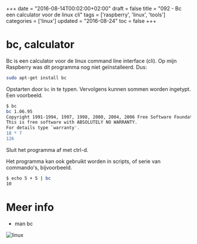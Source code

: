 +++
date = "2016-08-14T00:02:00+02:00"
draft = false
title = "092 - Bc een calculator voor de linux cli"
tags = ['raspberry', 'linux', 'tools']
categories = ['linux']
updated = "2016-08-24"
toc = false
+++

# bc, calculator


Bc is een calculator voor de linux command line interface (cli). Op mijn
Raspberry was dit programma nog niet geïnstalleerd. Dus:
```bash
sudo apt-get install bc
```

Opstarten door `bc` in te typen. Vervolgens kunnen sommen worden ingetypt.
Een voorbeeld.
```bash
$ bc
bc 1.06.95
Copyright 1991-1994, 1997, 1998, 2000, 2004, 2006 Free Software Foundation, Inc.
This is free software with ABSOLUTELY NO WARRANTY.
For details type `warranty'. 
18 * 7
126
```
Sluit het programma af met ctrl-d.

Het programma kan ook gebruikt worden in scripts, of serie van commando's,
bijvoorbeeld.
```bash
$ echo 5 + 5 | bc
10
```

# Meer info

* man bc


![linux](/img/logo_linux.jpg)

